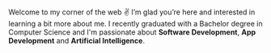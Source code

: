 Welcome to my corner of the web ✌️ I’m glad you’re here and interested in learning a bit more about me. I recently graduated with a Bachelor degree in Computer Science and I'm passionate about **Software Development**, **App Development** and **Artificial Intelligence**.
